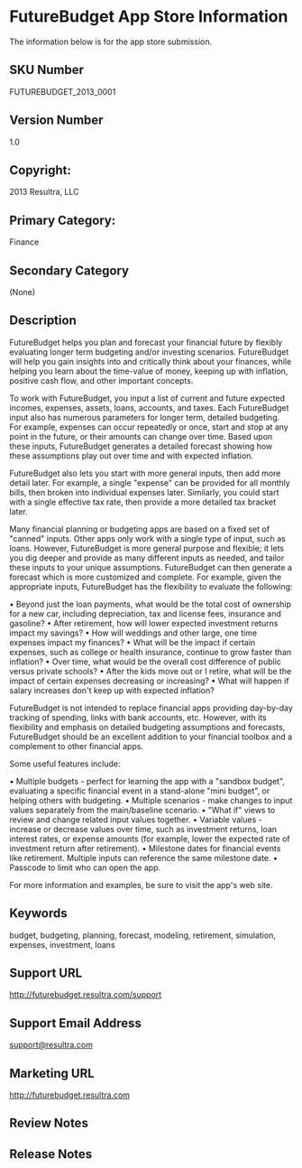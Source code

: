 # FutureBudget App Store Information

The information below is for the app store submission.

## SKU Number

FUTUREBUDGET_2013_0001

## Version Number

1.0

## Copyright:

2013 Resultra, LLC

## Primary Category: 

Finance

## Secondary Category

(None)

## Description

FutureBudget helps you plan and forecast your financial future by flexibly evaluating longer term budgeting and/or investing scenarios. FutureBudget will help you gain insights into and critically think about your finances, while helping you learn about the time-value of money, keeping up with inflation, positive cash flow, and other important concepts.

To work with FutureBudget, you input a list of current and future expected incomes, expenses, assets, loans, accounts, and taxes. Each FutureBudget input also has numerous parameters for longer term, detailed budgeting. For example, expenses can occur repeatedly or once, start and stop at any point in the future, or their amounts can change over time. Based upon these inputs, FutureBudget generates a detailed forecast showing how these assumptions play out over time and with expected inflation.

FutureBudget also lets you start with more general inputs, then add more detail later. For example, a single "expense" can be provided for all monthly bills, then broken into individual expenses later. Similarly, you could start with a single effective tax rate, then provide a more detailed tax bracket later.

Many financial planning or budgeting apps are based on a fixed set of "canned" inputs. Other apps only work with a single type of input, such as loans. However, FutureBudget is more general purpose and flexible; it lets you dig deeper and provide as many different inputs as needed, and tailor these inputs to your unique assumptions. FutureBudget can then generate a forecast which is more customized and complete. For example, given the appropriate inputs, FutureBudget has the flexibility to evaluate the following:

• Beyond just the loan payments, what would be the total cost of ownership for a new car, including depreciation, tax and license fees, insurance and gasoline?
• After retirement, how will lower expected investment returns impact my savings?
• How will weddings and other large, one time expenses impact my finances?
• What will be the impact if certain expenses, such as college or health insurance, continue to grow faster than inflation?
• Over time, what would be the overall cost difference of public versus private schools?
• After the kids move out or I retire, what will be the impact of certain expenses decreasing or increasing?
• What will happen if salary increases don't keep up with expected inflation?

FutureBudget is not intended to replace financial apps providing day-by-day tracking of spending, links with bank accounts, etc. However, with its flexibility and emphasis on detailed budgeting assumptions and forecasts, FutureBudget should be an excellent addition to your financial toolbox and a complement to other financial apps.

Some useful features include:

• Multiple budgets - perfect for learning the app with a "sandbox budget", evaluating a specific financial event in a stand-alone "mini budget", or helping others with budgeting.
• Multiple scenarios - make changes to input values separately from the main/baseline scenario.
• "What if" views to review and change related input values together.
• Variable values - increase or decrease values over time, such as investment returns, loan interest rates, or expense amounts (for example, lower the expected rate of investment return after retirement).
• Milestone dates for financial events like retirement. Multiple inputs can reference the same milestone date.
• Passcode to limit who can open the app.

For more information and examples, be sure to visit the app's web site.

## Keywords

budget, budgeting, planning, forecast, modeling, retirement, simulation, expenses, investment, loans

## Support URL

http://futurebudget.resultra.com/support

## Support Email Address

support@resultra.com

## Marketing URL

http://futurebudget.resultra.com

## Review Notes

## Release Notes